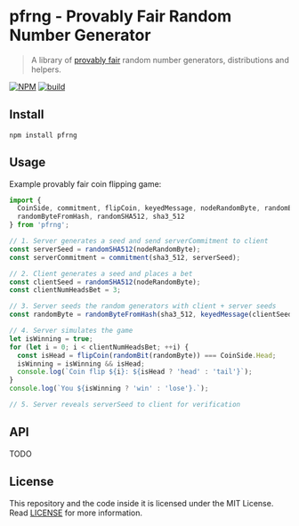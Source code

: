 # pfrng - Provably Fair Random Number Generator

> A library of [provably fair](https://en.wikipedia.org/wiki/Provably_fair_algorithm) random number generators, distributions and helpers.

[![NPM](https://img.shields.io/npm/v/pfrng)](https://www.npmjs.com/package/pfrng) [![build](https://github.com/andykswong/pfrng/actions/workflows/build.yaml/badge.svg)](https://github.com/andykswong/pfrng/actions/workflows/build.yaml)

## Install
```shell
npm install pfrng
```

## Usage
Example provably fair coin flipping game:
```js
import {
  CoinSide, commitment, flipCoin, keyedMessage, nodeRandomByte, randomBit,
  randomByteFromHash, randomSHA512, sha3_512
} from 'pfrng';

// 1. Server generates a seed and send serverCommitment to client
const serverSeed = randomSHA512(nodeRandomByte);
const serverCommitment = commitment(sha3_512, serverSeed);

// 2. Client generates a seed and places a bet
const clientSeed = randomSHA512(nodeRandomByte);
const clientNumHeadsBet = 3;

// 3. Server seeds the random generators with client + server seeds
const randomByte = randomByteFromHash(sha3_512, keyedMessage(clientSeed, serverSeed));

// 4. Server simulates the game
let isWinning = true;
for (let i = 0; i < clientNumHeadsBet; ++i) {
  const isHead = flipCoin(randomBit(randomByte)) === CoinSide.Head;
  isWinning = isWinning && isHead;
  console.log(`Coin flip ${i}: ${isHead ? 'head' : 'tail'}`);
}
console.log(`You ${isWinning ? 'win' : 'lose'}.`);

// 5. Server reveals serverSeed to client for verification
```

## API
TODO

## License
This repository and the code inside it is licensed under the MIT License. Read [LICENSE](./LICENSE) for more information.

